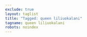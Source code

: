 ```yaml
---
exclude: true
layout: taglist
title: "Tagged: queen liliuokalani"
tagname: queen liliuokalani
robots: noindex
---
```

